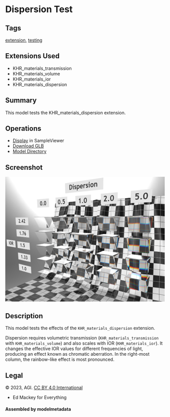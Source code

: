 # Dispersion Test

## Tags

[extension](../../Models-extension.md), [testing](../../Models-testing.md)

## Extensions Used

* KHR_materials_transmission
* KHR_materials_volume
* KHR_materials_ior
* KHR_materials_dispersion

## Summary

This model tests the KHR_materials_dispersion extension.

## Operations

* [Display](https://github.khronos.org/glTF-Sample-Viewer-Release/?model=https://raw.GithubUserContent.com/KhronosGroup/glTF-Sample-Assets/main/./Models/DispersionTest/glTF-Binary/DispersionTest.glb) in SampleViewer
* [Download GLB](https://raw.GithubUserContent.com/KhronosGroup/glTF-Sample-Assets/main/./Models/DispersionTest/glTF-Binary/DispersionTest.glb)
* [Model Directory](./)

## Screenshot

![screenshot](screenshot/screenshot-large.png)

## Description

This model tests the effects of the `KHR_materials_dispersion` extension.

Dispersion requires volumetric transmission (`KHR_materials_transmission` with `KHR_materials_volume`) and also scales with IOR (`KHR_materials_ior`). It changes the effective IOR values for different frequencies of light, producing an effect known as chromatic aberration. In the right-most column, the rainbow-like effect is most pronounced.


## Legal

&copy; 2023, AGI. [CC BY 4.0 International](https://creativecommons.org/licenses/by/4.0/legalcode)

 - Ed Mackey for Everything

#### Assembled by modelmetadata